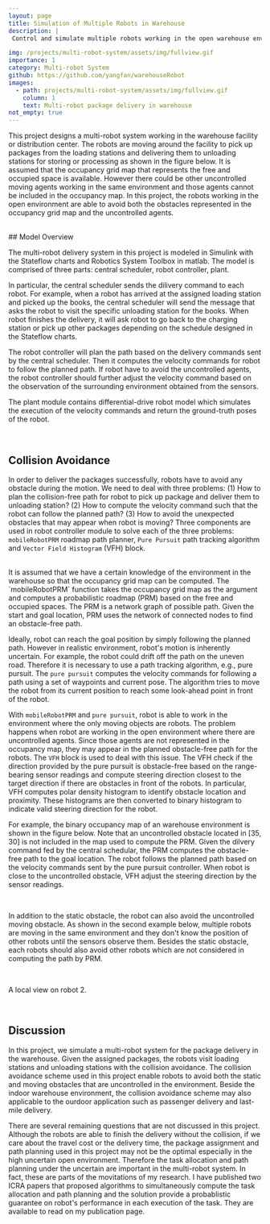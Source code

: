 ```yaml
---
layout: page
title: Simulation of Multiple Robots in Warehouse
description: |
 Control and simulate multiple robots working in the open warehouse environment where other uncontrolled agents are working around. The robots are expected to visit the assigned tasks and avoid not only the obstacles that are represented by the occupancy map (e.g. shelf, wall) but also  the uncontrolled static and moving agents that are not represented by the occupancy map. 

img: /projects/multi-robot-system/assets/img/fullview.gif
importance: 1
category: Multi-robot System
github: https://github.com/yangfan/warehouseRobot
images:
  - path: projects/multi-robot-system/assets/img/fullview.gif
    column: 1
    text: Multi-robot package delivery in warehouse
not_empty: true
---
```

This project designs a multi-robot system working in the warehouse facility or distribution center. The robots are moving around the facility to pick up packages from the loading stations and delivering them to unloading stations for storing or processing as shown in the figure below. It is assumed that the occupancy grid map that represents the free and occupied space is available. However there could be other uncontrolled moving agents working in the same environment and those agents cannot be included in the occupancy map. In this project, the robots working in the open environment are able to avoid both the obstacles represented in the occupancy grid map and the uncontrolled agents. 

<div class="row justify-content-center">
    <div class="col-9">
        <img class="img-fluid rounded z-depth-1" src="{{ 'projects/multi-robot-system/assets/img/warehouse.png' | relative_url }}" alt=""/>
    </div>
</div>  
<br />
## Model Overview

The multi-robot delivery system in this project is modeled in Simulink with the Stateflow charts and Robotics System Toolbox in matlab. The model is comprised of three parts: central scheduler, robot controller, plant.

In particular, the central scheduler sends the dilivery command to each robot. For example, when a robot has arrived at the assigned loading station and picked up the books, the central scheduler will send the message that asks the robot to visit the specific unloading station for the books. When robot finishes the delivery, it will ask robot to go back to the charging station or pick up other packages depending on the schedule designed in the Stateflow charts.

The robot controller will plan the path based on the delivery commands sent by the central scheduler. Then it computes the velocity commands for robot to follow the planned path. If robot have to avoid the uncontrolled agents, the robot controller should further adjust the velocity command based on the observation of the surrounding environment obtained from the sensors.

The plant module contains differential-drive robot model which simulates the execution of the velocity commands and return the ground-truth poses of the robot.

<div class="row justify-content-center">
    <div class="col">
        <img class="img-fluid rounded z-depth-1" src="{{ 'projects/multi-robot-system/assets/img/model.png' | relative_url }}" alt=""/>
    </div>
</div>
<br />

## Collision Avoidance

In order to deliver the packages successfully, robots have to avoid any obstacle during the motion. We need to deal with three problems: (1) How to plan the collision-free path for robot to pick up package and deliver them to unloading station? (2) How to compute the velocity command such that the robot can follow the planned path? (3) How to avoid the unexpected obstacles that may appear when robot is moving? Three components are used in robot controller module to solve each of the three problems: `mobileRobotPRM` roadmap path planner, `Pure Pursuit` path tracking algorithm and `Vector Field Histogram` (VFH) block.

<div class="row justify-content-center">
    <div class="col">
        <img class="img-fluid rounded z-depth-1" src="{{ 'projects/multi-robot-system/assets/img/robot_controller.png' | relative_url }}" alt=""/>
    </div>
</div>
<br/>
 It is assumed that we have a certain knowledge of the environment in the warehouse so that the occupancy grid map can be computed. The `mobileRobotPRM` function takes the occupancy grid map as the argument and computes a probabilistic roadmap (PRM) based on the free and occupied spaces. The PRM is a network graph of possible path. Given the start and goal location, PRM uses the network of connected nodes to find an obstacle-free path.  

 Ideally, robot can reach the goal position by simply following the planned path. However in realistic environment, robot's motion is inherently uncertain. For example, the robot could drift off the path on the uneven road. Therefore it is necessary to use a path tracking algorithm, e.g., pure pursuit. The `pure pursuit` computes the velocity commands for following a path using a set of waypoints and current pose. The algorithm tries to move the robot from its current position to reach some look-ahead point in front of the robot.

 With `mobileRobotPRM` and `pure pursuit`, robot is able to work in the environment where the only moving objects are robots. The problem happens when robot are working in the open environment where there are uncontrolled agents. Since those agents are not represented in the occupancy map, they may appear in the planned obstacle-free path for the robots. The `VFH` block is used to deal with this issue. The VFH check if the direction provided by the pure pursuit is obstacle-free based on the range-bearing sensor readings and compute steering direction closest to the target direction if there are obstacles in front of the robots. In particular, VFH computes polar density histogram to identify obstacle location and proximity. These histograms are then converted to binary histogram to indicate valid steering direction for the robot.

 For example, the binary occupancy map of an warehouse environment is shown in the figure below. Note that an uncontrolled obstacle located in [35, 30] is not included in the map used to compute the PRM. Given the dilvery command fed by the central schedular, the PRM computes the obstacle-free path to the goal location. The robot follows the planned path based on the velocity commands sent by the pure pursuit controller. When robot is close to the uncontrolled obstacle, VFH adjust the steering direction by the sensor readings.
 
<div class="row justify-content-center">
    <div class="col">
        <img class="img-fluid rounded z-depth-1" src="{{ 'projects/multi-robot-system/assets/img/single_robot.gif' | relative_url }}" alt=""/>
    </div>
</div>
<br/>

In addition to the static obstacle, the robot can also avoid the uncontrolled moving obstacle. As shown in the second example below, multiple robots are moving in the same environment and they don't know the position of other robots until the sensors observe them. Besides the static obstacle, each robots should also avoid other robots which are not considered in computing the path by PRM. 

<div class="row justify-content-center">
    <div class="col">
        <img class="img-fluid rounded z-depth-1" src="{{ 'projects/multi-robot-system/assets/img/fullview.gif' | relative_url }}" alt=""/>
    </div>
</div>
<br/>

A local view on robot 2.

<div class="row justify-content-center">
    <div class="col">
        <img class="img-fluid rounded z-depth-1" src="{{ 'projects/multi-robot-system/assets/img/view2.gif' | relative_url }}" alt=""/>
    </div>
</div>
<br/>

## Discussion

In this project, we simulate a multi-robot system for the package delivery in the warehouse. Given the assigned packages, the robots visit loading stations and unloading stations with the collision avoidance. The collision avoidance scheme used in this project enable robots to avoid both the static and moving obstacles that are uncontrolled in the environment. Beside the indoor warehouse environment, the collision avoidance scheme may also applicable to the ourdoor application such as passenger delivery and last-mile delivery. 

There are several remaining questions that are not discussed in this project. Although the robots are able to finish the delivery without the collision, if we care about the travel cost or the delivery time, the package assignment and path planning used in this project may not be the optimal especially in the high uncertain open environment. Therefore the task allocation and path planning under the uncertain are important in the multi-robot system. In fact, these are parts of the movitations of my research. I have published two ICRA papers that proposed algorithms to simultaneously compute the task allocation and path planning and the solution provide a probablistic guarantee on robot's performance in each execution of the task. They are available to read on my publication page.
